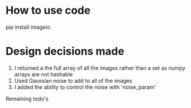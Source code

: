 
# How to use code
pip install imageio

# Design decisions made
1. I returned a the full array of all the images rather than a set as numpy arrays are not hashable
2. Used Gaussian noise to add to all of the images
3. I added the ability to control the noise with 'noise_param'

Remaining todo's